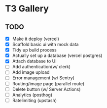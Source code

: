 # T3 Gallery

## TODO

- [x] Make it deploy (vercel)
- [x] Scaffold basic ui with mock data
- [x] Tidy up build process
- [x] Actually set up a database (vercel postgres)
- [x] Attach database to UI
- [ ] Add authentication(w/ clerk)
- [ ] Add image upload
- [ ] Error management (w/ Sentry)
- [ ] Routing/image page (parallel route)
- [ ] Delete button (w/ Server Actions)
- [ ] Analytics (posthog)
- [ ] Ratelimiting (upstash)
